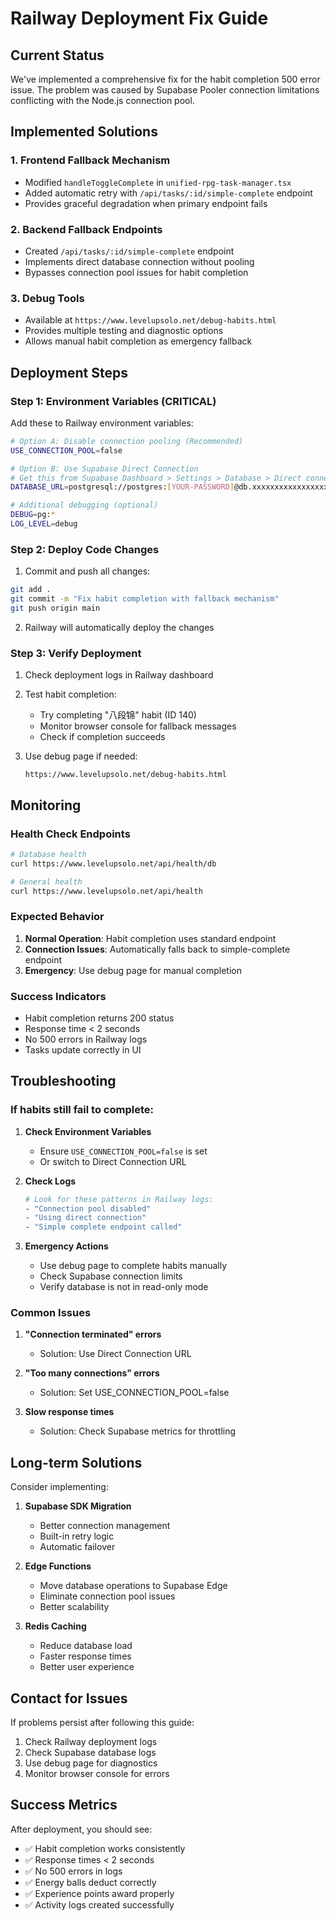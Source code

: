 # Railway Deployment Fix Guide

## Current Status

We've implemented a comprehensive fix for the habit completion 500 error issue. The problem was caused by Supabase Pooler connection limitations conflicting with the Node.js connection pool.

## Implemented Solutions

### 1. Frontend Fallback Mechanism
- Modified `handleToggleComplete` in `unified-rpg-task-manager.tsx`
- Added automatic retry with `/api/tasks/:id/simple-complete` endpoint
- Provides graceful degradation when primary endpoint fails

### 2. Backend Fallback Endpoints
- Created `/api/tasks/:id/simple-complete` endpoint
- Implements direct database connection without pooling
- Bypasses connection pool issues for habit completion

### 3. Debug Tools
- Available at `https://www.levelupsolo.net/debug-habits.html`
- Provides multiple testing and diagnostic options
- Allows manual habit completion as emergency fallback

## Deployment Steps

### Step 1: Environment Variables (CRITICAL)

Add these to Railway environment variables:

```bash
# Option A: Disable connection pooling (Recommended)
USE_CONNECTION_POOL=false

# Option B: Use Supabase Direct Connection
# Get this from Supabase Dashboard > Settings > Database > Direct connection
DATABASE_URL=postgresql://postgres:[YOUR-PASSWORD]@db.xxxxxxxxxxxxxxxxxxxx.supabase.co:5432/postgres

# Additional debugging (optional)
DEBUG=pg:*
LOG_LEVEL=debug
```

### Step 2: Deploy Code Changes

1. Commit and push all changes:
```bash
git add .
git commit -m "Fix habit completion with fallback mechanism"
git push origin main
```

2. Railway will automatically deploy the changes

### Step 3: Verify Deployment

1. Check deployment logs in Railway dashboard
2. Test habit completion:
   - Try completing "八段锦" habit (ID 140)
   - Monitor browser console for fallback messages
   - Check if completion succeeds

3. Use debug page if needed:
   ```
   https://www.levelupsolo.net/debug-habits.html
   ```

## Monitoring

### Health Check Endpoints

```bash
# Database health
curl https://www.levelupsolo.net/api/health/db

# General health
curl https://www.levelupsolo.net/api/health
```

### Expected Behavior

1. **Normal Operation**: Habit completion uses standard endpoint
2. **Connection Issues**: Automatically falls back to simple-complete endpoint
3. **Emergency**: Use debug page for manual completion

### Success Indicators

- Habit completion returns 200 status
- Response time < 2 seconds
- No 500 errors in Railway logs
- Tasks update correctly in UI

## Troubleshooting

### If habits still fail to complete:

1. **Check Environment Variables**
   - Ensure `USE_CONNECTION_POOL=false` is set
   - Or switch to Direct Connection URL

2. **Check Logs**
   ```bash
   # Look for these patterns in Railway logs:
   - "Connection pool disabled"
   - "Using direct connection"
   - "Simple complete endpoint called"
   ```

3. **Emergency Actions**
   - Use debug page to complete habits manually
   - Check Supabase connection limits
   - Verify database is not in read-only mode

### Common Issues

1. **"Connection terminated" errors**
   - Solution: Use Direct Connection URL
   
2. **"Too many connections" errors**
   - Solution: Set USE_CONNECTION_POOL=false
   
3. **Slow response times**
   - Solution: Check Supabase metrics for throttling

## Long-term Solutions

Consider implementing:

1. **Supabase SDK Migration**
   - Better connection management
   - Built-in retry logic
   - Automatic failover

2. **Edge Functions**
   - Move database operations to Supabase Edge
   - Eliminate connection pool issues
   - Better scalability

3. **Redis Caching**
   - Reduce database load
   - Faster response times
   - Better user experience

## Contact for Issues

If problems persist after following this guide:

1. Check Railway deployment logs
2. Check Supabase database logs
3. Use debug page for diagnostics
4. Monitor browser console for errors

## Success Metrics

After deployment, you should see:

- ✅ Habit completion works consistently
- ✅ Response times < 2 seconds
- ✅ No 500 errors in logs
- ✅ Energy balls deduct correctly
- ✅ Experience points award properly
- ✅ Activity logs created successfully